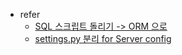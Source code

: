 * refer 
  * [SQL 스크립트 돌리기 -> ORM 으로](https://eunjin3786.tistory.com/395)
  * [settings.py 분리 for Server config](https://wikidocs.net/75560)
